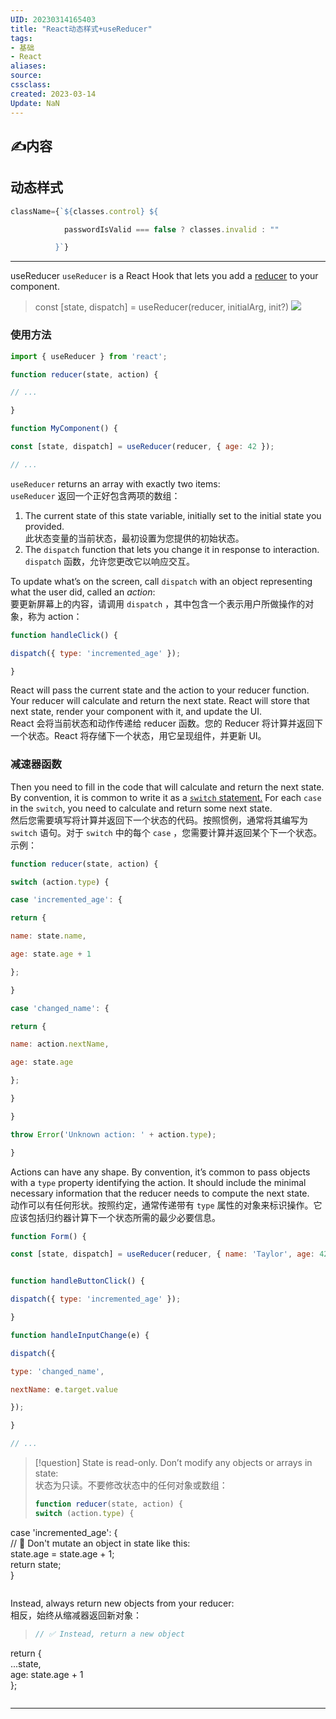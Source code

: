 ```yaml
---
UID: 20230314165403 
title: "React动态样式+useReducer"
tags: 
- 基础
- React
aliases: 
source: 
cssclass: 
created: 2023-03-14
Update: NaN
---
```


## ✍内容

## 动态样式
```jsx
className={`${classes.control} ${

            passwordIsValid === false ? classes.invalid : ""

          }`}
```

---
useReducer
 `useReducer` is a React Hook that lets you add a [reducer](https://beta.reactjs.org/learn/extracting-state-logic-into-a-reducer) to your component.
 
> const [state, dispatch] = useReducer(reducer, initialArg, init?)
![](https://wcc-image.oss-cn-guangzhou.aliyuncs.com/image/20230314165809.png)

### 使用方法
```js
import { useReducer } from 'react';  

function reducer(state, action) {  

// ...  

}  

function MyComponent() {  

const [state, dispatch] = useReducer(reducer, { age: 42 });  

// ...
```

`useReducer` returns an array with exactly two items:  
`useReducer` 返回一个正好包含两项的数组：

1.  The current state of this state variable, initially set to the initial state you provided.  
    此状态变量的当前状态，最初设置为您提供的初始状态。
2.  The `dispatch` function that lets you change it in response to interaction.  
    `dispatch` 函数，允许您更改它以响应交互。

To update what’s on the screen, call `dispatch` with an object representing what the user did, called an _action_:  
要更新屏幕上的内容，请调用 `dispatch` ，其中包含一个表示用户所做操作的对象，称为 action：
```js
function handleClick() {  

dispatch({ type: 'incremented_age' });  

}
```
React will pass the current state and the action to your reducer function. Your reducer will calculate and return the next state. React will store that next state, render your component with it, and update the UI.  
React 会将当前状态和动作传递给 reducer 函数。您的 Reducer 将计算并返回下一个状态。React 将存储下一个状态，用它呈现组件，并更新 UI。

### 减速器函数  

Then you need to fill in the code that will calculate and return the next state. By convention, it is common to write it as a [`switch` statement.](https://developer.mozilla.org/en-US/docs/Web/JavaScript/Reference/Statements/switch) For each `case` in the `switch`, you need to calculate and return some next state.  
然后您需要填写将计算并返回下一个状态的代码。按照惯例，通常将其编写为 `switch` 语句。对于 `switch` 中的每个 `case` ，您需要计算并返回某个下一个状态。
示例：
```js
function reducer(state, action) {  

switch (action.type) {  

case 'incremented_age': {  

return {  

name: state.name,  

age: state.age + 1  

};  

}  

case 'changed_name': {  

return {  

name: action.nextName,  

age: state.age  

};  

}  

}  

throw Error('Unknown action: ' + action.type);  

}
```
Actions can have any shape. By convention, it’s common to pass objects with a `type` property identifying the action. It should include the minimal necessary information that the reducer needs to compute the next state.  
动作可以有任何形状。按照约定，通常传递带有 `type` 属性的对象来标识操作。它应该包括归约器计算下一个状态所需的最少必要信息。
```js
function Form() {  

const [state, dispatch] = useReducer(reducer, { name: 'Taylor', age: 42 });  


function handleButtonClick() {  

dispatch({ type: 'incremented_age' });  

}   

function handleInputChange(e) {  

dispatch({  

type: 'changed_name',  

nextName: e.target.value  

});  

}  

// ...
```

>[!question] 
>State is read-only. Don’t modify any objects or arrays in state:  
>状态为只读。不要修改状态中的任何对象或数组：
> ```js
> function reducer(state, action) {  
>switch (action.type) {  
case 'incremented_age': {  
// 🚩 Don't mutate an object in state like this:  
state.age = state.age + 1;  
return state;  
}
>```
Instead, always return new objects from your reducer:  
相反，始终从缩减器返回新对象：
> ```js
> // ✅ Instead, return a new object  
return {  
...state,  
age: state.age + 1  
};
> ```

---
